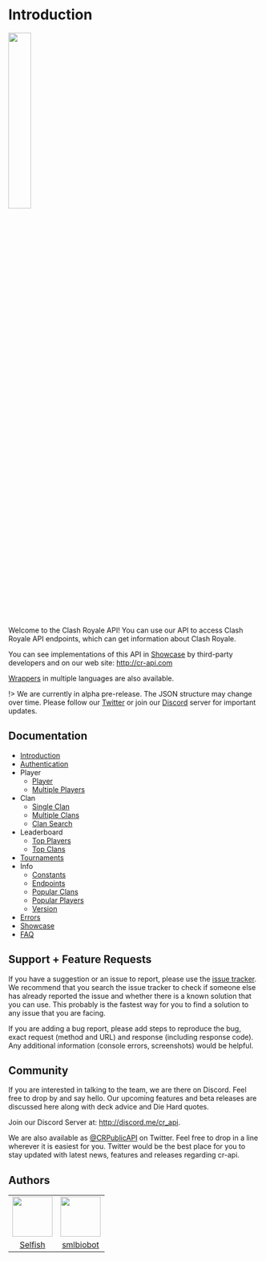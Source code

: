 # Introduction

<img width="30%" height="30%" src="https://raw.githubusercontent.com/cr-api/cr-api-docs/master/docs/img/cr-api-logo-b.png">

Welcome to the Clash Royale API! You can use our API to access Clash Royale API endpoints, which can get information about Clash Royale.

You can see implementations of this API in [Showcase](showcase.md) by third-party developers and on our web site: http://cr-api.com

[Wrappers](showcase.md?id=wrapper) in multiple languages are also available.

!> We are currently in alpha pre-release. The JSON structure may change over time. Please follow our [Twitter](http://twitter.com/CRPublicAPI) or join our [Discord](http://discord.me/cr_api) server for important updates.

## Documentation

- [Introduction](/README.md)
- [Authentication](/authentication.md)
- Player
    - [Player](/player/player.md)
    - [Multiple Players](/player/multiple_players.md)
- Clan
    - [Single Clan](/clans/single_clan.md)
    - [Multiple Clans](/clans/multiple_clans.md)
    - [Clan Search](/clans/clan_search.md)
- Leaderboard
    - [Top Players](/leaderboard/top_players.md)
    - [Top Clans](/leaderboard/top_clans.md)
- [Tournaments](/tournaments/tournaments)
- Info
    - [Constants](/info/constants.md)
    - [Endpoints](/info/endpoints)
    - [Popular Clans](/info/popular_clans)
    - [Popular Players](/info/popular_players)
    - [Version](/info/version.md)
- [Errors](/errors.md)
- [Showcase](/showcase.md)
- [FAQ](/faq.md)


## Support + Feature Requests

If you have a suggestion or an issue to report, please use the [issue tracker](https://github.com/cr-api/cr-api/issues). We recommend that you search the issue tracker to check if someone else has already reported the issue and whether there is a known solution that you can use. This probably is the fastest way for you to find a solution to any issue that you are facing.

If you are adding a bug report, please add steps to reproduce the bug, exact request (method and URL) and response (including response code). Any additional information (console errors, screenshots) would be helpful.

## Community

If you are interested in talking to the team, we are there on Discord. Feel free to drop by and say hello. Our upcoming features and beta releases are discussed here along with deck advice and Die Hard quotes.

Join our Discord Server at: http://discord.me/cr_api.

We are also available as [@CRPublicAPI](http://twitter.com/CRPublicAPI) on Twitter. Feel free to drop in a line wherever it is easiest for you. Twitter would be the best place for you to stay updated with latest news, features and releases regarding cr-api.

## Authors

<table>
<tr>
<td><a target="_blank" href="https://github.com/selfish"><img src="https://avatars0.githubusercontent.com/u/7327741" height=80px"></a></td>
<td><a target="_blank" href="https://github.com/smlbiobot"><img src="https://avatars1.githubusercontent.com/u/25040297" height=80px"></a></td>
</tr>
<tr>
<td align="center"><a target="_blank" href="https://github.com/selfish">Selfish</a></td>
<td align="center"><a target="_blank" href="https://github.com/smlbiobot">smlbiobot</a></td>
</tr>
</table>
